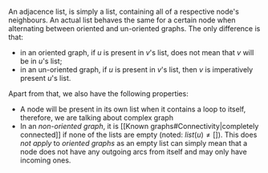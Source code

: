 An adjacence list, is simply a list, containing all of a respective node's neighbours. An actual list behaves the same for a certain node when alternating between oriented and un-oriented graphs. The only difference is that:
- in an oriented graph, if $u$ is present in $v$'s list, does not mean that $v$ will be in $u$'s list;
- in an un-oriented graph, if $u$ is present in $v$'s list, then $v$ is imperatively present $u$'s list.

Apart from that, we also have the following properties:
- A node will be present in its own list when it contains a loop to itself, therefore, we are talking about complex graph
- In an _non-oriented graph_, it is [[Known graphs#Connectivity|completely connected]] if none of the lists are empty (noted: $list(u) \not = []$).
  This does _not apply_ to _oriented graphs_ as an empty list can simply mean that a node does not have any outgoing arcs from itself and may only have incoming ones.

